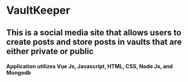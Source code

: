 # VaultKeeper

## This is a social media site that allows users to create posts and store posts in vaults that are either private or public

#### Application utilizes Vue Js, Javascript, HTML, CSS, Node Js, and Mongodb
